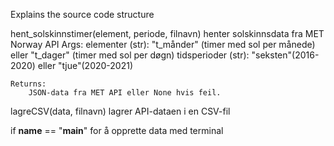 Explains the source code structure

hent_solskinnstimer(element, periode, filnavn) 
    henter solskinnsdata fra MET Norway API
    Args:
        elementer (str): "t_månder" (timer med sol per månede) eller "t_dager" (timer med sol per døgn)
        tidsperioder (str): "seksten"(2016-2020) eller "tjue"(2020-2021)
    
    Returns:
        JSON-data fra MET API eller None hvis feil.

lagreCSV(data, filnavn) 
    lagrer API-dataen i en CSV-fil


if __name__ == "__main__"
    for å opprette data med terminal
